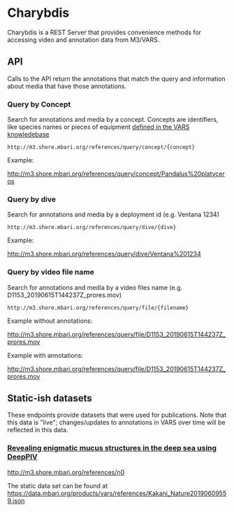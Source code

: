 # Charybdis

Charybdis is a REST Server that provides convenience methods for accessing video and annotation data from M3/VARS. 

## API

Calls to the API return the annotations that match the query and information about media that have those annotations. 

### Query by Concept

Search for annotations and media by a concept. Concepts are identifiers, like species names or pieces of equipment [defined in the VARS knowledebase](http://m3.shore.mbari.org/kb/v1/concept)

`http://m3.shore.mbari.org/references/query/concept/{concept}`

Example:

<http://m3.shore.mbari.org/references/query/concept/Pandalus%20platyceros>

### Query by dive

Search for annotations and media by a deployment id (e.g. Ventana 1234)

`http://m3.shore.mbari.org/references/query/dive/{dive}`

Example:

<http://m3.shore.mbari.org/references/query/dive/Ventana%201234>

### Query by video file name

Search for annotations and media by a video files name (e.g. D1153_20190615T144237Z_prores.mov)

`http://m3.shore.mbari.org/references/query/file/{filename}`

Example without annotations: 

<http://m3.shore.mbari.org/references/query/file/D1153_20190615T144237Z_prores.mov>

Example with annotations:

<http://m3.shore.mbari.org/references/query/file/D1153_20190615T144237Z_prores.mov>

## Static-ish datasets

These endpoints provide datasets that were used for publications. Note that this data is "live"; changes/updates to annotations in VARS over time will be reflected in this data.

### [Revealing enigmatic mucus structures in the deep sea using DeepPIV](https://www.nature.com/articles/s41586-020-2345-2)

<http://m3.shore.mbari.org/references/n0>

The static data set can be found at <https://data.mbari.org/products/vars/references/Kakani_Nature20190609559.json>